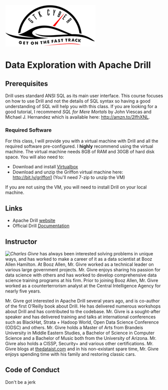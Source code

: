 ![GTKCyber-logo](./img/logo_white_bkg_small.png)

# Data Exploration with Apache Drill

## Prerequisites
Drill uses standard ANSI SQL as its main user interface.  This course focuses on how to use Drill and not the details of SQL syntax so having a good understanding of SQL will help you with this class.  If you are looking for a good tutorial, I recommend *SQL for Mere Mortals* by John Viescas and Michael J. Hernandez which is available here: http://amzn.to/2lfhXNL.

### Required Software
For this class, I will provide you with a virtual machine with Drill and all the required software pre-configured.  I **highly** recommend using the virtual machine. The virtual machine needs 8GB of RAM and 30GB of hard disk space.  You will also need to:
* Download and install [Virtualbox](https://www.virtualbox.org/wiki/Downloads)
* Download and unzip the Griffon virtual machine here: http://bit.ly/griffon1  (You'll need 7-zip to unzip the VM)

If you are not using the VM, you will need to install Drill on your local machine. 

## Links
* Apache Drill [website](https://drill.apache.org)
* Official Drill [Documentation](https://drill.apache.org/docs/)

## Instructor
<img align="left" src="./images/csg.jpg">*Charles Givre* has always been interested solving problems in unique ways, and has worked to make a career of it as a data scientist at Booz Allen Hamilton. At Booz Allen, Mr. Givre worked as a technical leader on various large government projects. Mr. Givre enjoys sharing his passion for data science with others and has worked to develop comprehensive data science training programs at his firm. Prior to joining Booz Allen, Mr. Givre worked as a counterterrorism analyst at the Central Intelligence Agency for nearly five years.

Mr. Givre got interested in Apache Drill several years ago, and is co-author of the first O’Reilly book about Drill. He has delivered numerous workshops about Drill and has contributed to the codebase. Mr. Givre is a sought-after speaker and has delivered training and talks at international conferences such as BlackHat, Strata + Hadoop World, Open Data Science Conference (ODSC) and others. Mr. Givre holds a Master of Arts from Brandeis University in Middle Eastern Studies, a Bachelor of Science in Computer Science and a Bachelor of Music both from the University of Arizona. Mr. Givre also holds a CISSP, Security+ and various other certifications. Mr. Givre blogs at [thedataist.com](http://www.thedataist.com) and in his non-existant spare time, Mr. Givre enjoys spending time with his family and restoring classic cars.


## Code of Conduct
Don't be a jerk
